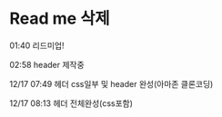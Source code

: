# Read me 삭제

01:40 리드미업!

02:58 header 제작중

12/17 07:49 헤더 css일부 및 header 완성(아마존 클론코딩)

12/17 08:13 헤더 전체완성(css포함)
